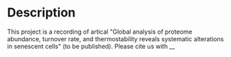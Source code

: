 # Description

This project is a recording of artical "Global analysis of proteome abundance, turnover rate, and thermostability reveals systematic alterations in senescent cells" (to be published). Please cite us with __